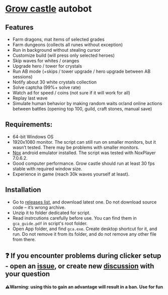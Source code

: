 # [Grow castle](https://play.google.com/store/apps/details?id=com.raongames.growcastle) autobot

## Features
* Farm dragons, mat items of selected grades
* Farm dungeons (collects all runes without exception)
* Run in background without stealing cursor
* Customize build (will press only selected heroes)
* Skip waves for whites / oranges
* Upgrade hero / tower for crystals
* Run AB mode (+skips / tower upgrade / hero upgrade between AB sessions)
* Notify about 30 white crystals collection
* Solve captcha (99%+ solve rate)
* Watch ad for speed / coins (not sure if it will work for all)
* Replay last wave
* Simulate human behavior by making random waits or/and online actions between battles (opening top 100, guild, craft stones, manual save)

## Requirements:
 - 64-bit Windows OS
 - 1920x1080 monitor. The script can still run on smaller monitors, but it wasn’t tested. There may be problems with smaller monitors.
 - [Nox](https://www.bignox.com/) android emulator installed. The script was tested with NoxPlayer 7.0.6.2.
 - Good computer performance. Grow castle should run at least 30 fps stable with required window size.
 - Experience in game (reach 30k waves yourself at least).

## Installation
 - Go to [releases list](https://github.com/Silpux/GrowCastleAutobot/releases), and download latest one. Do not download source code – it’s wrong archive.
 - Unzip it to folder dedicated for script.
 - Read instrcutions carefully before use. You can find them in `gca_guide.pdf` in script's root folder.
 - Open App folder, and find `gca.exe`. Create desktop shortcut for it, and run. Do not remove it from its folder, and do not remove any other file from there.

## ❓ If you encounter problems during clicker setup - open an [issue](https://github.com/Silpux/GrowCastleAutobot/issues/new), or create new [discussion](https://github.com/Silpux/GrowCastleAutobot/discussions/new/choose) with your question

#### ⚠️Warning: using this to gain an advantage will result in a ban. Use for fun